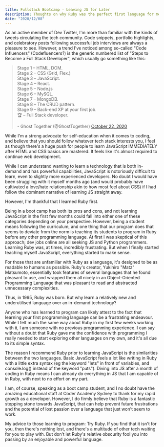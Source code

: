 ```yaml
---
title: Fullstack Bootcamp - Leaving JS for Later
description: Thoughts on why Ruby was the perfect first language for me.
date: "2020/12/08"
---
```


As an active member of Dev Twitter, I'm more than familiar with the kinds of tweets circulating the tech community. Code snippets, portfolio highlights, and celebratory posts following successful job interviews are always a pleasure to see. However, a trend I've noticed among so-called "Code Influencers" (Codefluencers?) is the generic numbered list of "Steps to Become a Full Stack Developer", which usually go something like this:

<blockquote clasName="twitter-tweet"><p lang="en" dir="ltr">Stage 1 – HTML, DOM.<br>Stage 2 – CSS (Grid, Flex.)<br>Stage 3 – JavaScript.<br>Stage 4 – React.<br>Stage 5 – Node.js<br>Stage 6 – MySQL.<br>Stage 7 – MongoDB.<br>Stage 8 – The CRUD pattern.<br>Stage 9 – Back-end XP at your first job.<br>🏆 – Full Stack developer.</p>- Ghost Together (@GhostTogether) <a href="https://twitter.com/GhostTogether/status/1319397557571887105?ref_src=twsrc%5Etfw">October 22, 2020</a></blockquote> <script async src="https://platform.twitter.com/widgets.js" charset="utf-8"></script>

While I'm a strong advocate for self-education when it comes to coding, and believe that you should follow whatever tech stack interests you, I feel as though there's a huge push for people to learn JavaScript IMMEDIATELY after HTML and CSS basics are mastered. It feels like it's almost required to continue web development.

While I can understand wanting to learn a technology that is both in-demand and has powerful capabilities, JavaScript is notoriously difficult to learn, even to slightly more experienced developers. No doubt I would have been struggling with it myself months ago (and would probably have cultivated a love/hate relationship akin to how most feel about CSS) if I had follow the dominant narrative of learning JS straight away.

However, I'm thankful that I learned Ruby first.

Being in a boot camp has both its pros and cons, and not learning JavaScript in the first few months could fall into either one of these categories depending on your perspective. However, being a student means following the curriculum, and one thing that our program does that seems to deviate from the norm is teaching its students to program in Ruby before any other programming language. At first I was skeptical of this approach; dev jobs online are all seeking JS and Python programmers. Learning Ruby was, at times, incredibly frustrating. But when I finally started teaching myself JavaScript, everything started to make sense.

For those that are unfamiliar with Ruby as a language, it's designed to be as readable to humans as possible. Ruby's creator, Yukihiro "Matz" Matsumoto, essentially took features of several languages that he found pleasant to use, and wrapped them all nicely in an Object-Oriented Programming Language that was pleasant to read and abstracted unnecessary complexities.

Thus, in 1995, Ruby was born. But why learn a relatively new and underutilised language over an in-demand technology?

Anyone who has learned to program can likely attest to the fact that learning your first programming language can be a frustrating endeavour. While I felt much the same way about Ruby in my first few weeks working with it, I am someone with no previous programming experience. I can say without a doubt that Ruby gave me the confidence with programming I really needed to start exploring other languages on my own, and it's all due to its simple syntax.

The reason I recommend Ruby prior to learning JavaScript is the similarities between the two languages. Basic JavaScript feels a lot like writing in Ruby with a little extra syntax (eg the keyword "lets" in front of variables, and console.log() instead of the keyword "puts"). Diving into JS after a month of coding in Ruby means I can already do everything in JS that I am capable of in Ruby, with next to no effort on my part.

I am, of course, speaking as a boot camp student, and I no doubt have the amazing educational staff at Coder Academy Sydney to thank for my rapid growth as a developer. However, I do firmly believe that Ruby is a fantastic stepping stone towards JavaScript, that can help prevent future frustrations and the potential of lost passion over a language that just won't seem to work.

My advice to those learning to program: Try Ruby. If you find that it isn't for you, then there's nothing lost, and there's a multitude of other tech waiting for you to play with. But don't let Ruby's relative obscurity fool you into passing by an enjoyable and powerful language.
